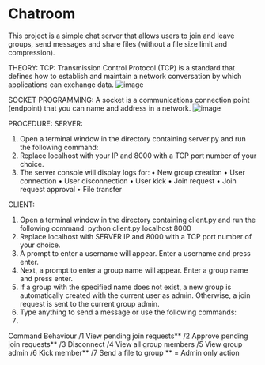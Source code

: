 # Chatroom
This project is a simple chat server that allows users to join and leave groups, send messages and share files (without a file size limit and compression). 

THEORY:
TCP: Transmission Control Protocol (TCP) is a standard that defines how to establish and maintain a network conversation by which applications can exchange data.
![image](https://github.com/athreyajamadagni/Chatroom/assets/75878205/74b6a336-5cab-4143-a0e2-689657987d8f)

 
SOCKET PROGRAMMING: A socket is a communications connection point (endpoint) that you can name and address in a network.
![image](https://github.com/athreyajamadagni/Chatroom/assets/75878205/7e357826-e2a8-4e46-bf9d-13bf37639fe0)

PROCEDURE:
SERVER:
1.	Open a terminal window in the directory containing server.py and run the following command:
2.	Replace localhost with your IP and 8000 with a TCP port number of your choice.
3.	The server console will display logs for:
•	New group creation
•	User connection
•	User disconnection
•	User kick
•	Join request
•	Join request approval
•	File transfer


CLIENT:
1.	Open a terminal window in the directory containing client.py and run the following command:
python client.py localhost 8000
2.	Replace localhost with SERVER IP and 8000 with a TCP port number of your choice.
3.	A prompt to enter a username will appear. Enter a username and press enter.
4.	Next, a prompt to enter a group name will appear. Enter a group name and press enter.
5.	If a group with the specified name does not exist, a new group is automatically created with the current user as admin. Otherwise, a join request is sent to the current group admin.
6.	Type anything to send a message or use the following commands:
7.	
Command		Behaviour
/1	View pending join requests**
/2	Approve pending join requests**
/3	Disconnect
/4	View all group members
/5	View group admin
/6	Kick member**
/7	Send a file to group
** = Admin only action	


 

